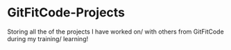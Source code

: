 # GitFitCode-Projects
Storing all the of the projects I have worked on/ with others from GitFitCode during my training/ learning!
